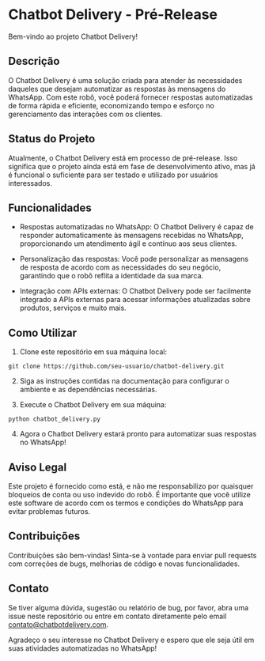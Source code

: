 # Chatbot Delivery - Pré-Release

Bem-vindo ao projeto Chatbot Delivery!

## Descrição

O Chatbot Delivery é uma solução criada para atender às necessidades daqueles que desejam automatizar as respostas às mensagens do WhatsApp. Com este robô, você poderá fornecer respostas automatizadas de forma rápida e eficiente, economizando tempo e esforço no gerenciamento das interações com os clientes.

## Status do Projeto

Atualmente, o Chatbot Delivery está em processo de pré-release. Isso significa que o projeto ainda está em fase de desenvolvimento ativo, mas já é funcional o suficiente para ser testado e utilizado por usuários interessados.

## Funcionalidades

- Respostas automatizadas no WhatsApp: O Chatbot Delivery é capaz de responder automaticamente às mensagens recebidas no WhatsApp, proporcionando um atendimento ágil e contínuo aos seus clientes.

- Personalização das respostas: Você pode personalizar as mensagens de resposta de acordo com as necessidades do seu negócio, garantindo que o robô reflita a identidade da sua marca.

- Integração com APIs externas: O Chatbot Delivery pode ser facilmente integrado a APIs externas para acessar informações atualizadas sobre produtos, serviços e muito mais.

## Como Utilizar

1. Clone este repositório em sua máquina local:

```
git clone https://github.com/seu-usuario/chatbot-delivery.git
```

2. Siga as instruções contidas na documentação para configurar o ambiente e as dependências necessárias.

3. Execute o Chatbot Delivery em sua máquina:

```
python chatbot_delivery.py
```

4. Agora o Chatbot Delivery estará pronto para automatizar suas respostas no WhatsApp!

## Aviso Legal

Este projeto é fornecido como está, e não me responsabilizo por quaisquer bloqueios de conta ou uso indevido do robô. É importante que você utilize este software de acordo com os termos e condições do WhatsApp para evitar problemas futuros.

## Contribuições

Contribuições são bem-vindas! Sinta-se à vontade para enviar pull requests com correções de bugs, melhorias de código e novas funcionalidades.

## Contato

Se tiver alguma dúvida, sugestão ou relatório de bug, por favor, abra uma issue neste repositório ou entre em contato diretamente pelo email contato@chatbotdelivery.com.

Agradeço o seu interesse no Chatbot Delivery e espero que ele seja útil em suas atividades automatizadas no WhatsApp!
